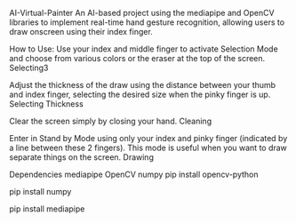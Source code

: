 AI-Virtual-Painter
An AI-based project using the mediapipe and OpenCV libraries to implement real-time hand gesture recognition, allowing users to draw onscreen using 
their index finger.

How to Use:
Use your index and middle finger to activate Selection Mode and choose from various colors or the eraser at the top of the screen.
Selecting3

Adjust the thickness of the draw using the distance between your thumb and index finger, selecting the desired size when the pinky finger is up.
Selecting Thickness

Clear the screen simply by closing your hand.
Cleaning

Enter in Stand by Mode using only your index and pinky finger (indicated by a line between these 2 fingers). This mode is useful when you want to draw separate things on the screen.
Drawing

Dependencies
mediapipe
OpenCV
numpy
pip install opencv-python

pip install numpy

pip install mediapipe
